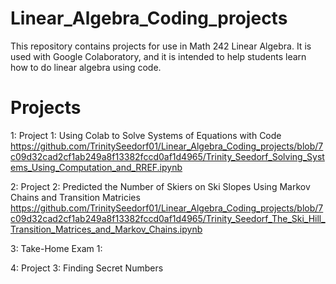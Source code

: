 # Linear_Algebra_Coding_projects

This repository contains projects for use in Math 242 Linear Algebra. It is used with Google Colaboratory, and it is intended to help students learn how to do linear algebra using code.

# Projects

1:  Project 1: Using Colab to Solve Systems of Equations with Code
https://github.com/TrinitySeedorf01/Linear_Algebra_Coding_projects/blob/7c09d32cad2cf1ab249a8f13382fccd0af1d4965/Trinity_Seedorf_Solving_Systems_Using_Computation_and_RREF.ipynb

2:  Project 2: Predicted the Number of Skiers on Ski Slopes Using Markov Chains and Transition Matricies
https://github.com/TrinitySeedorf01/Linear_Algebra_Coding_projects/blob/7c09d32cad2cf1ab249a8f13382fccd0af1d4965/Trinity_Seedorf_The_Ski_Hill_Transition_Matrices_and_Markov_Chains.ipynb

3: Take-Home Exam 1:



4: Project 3: Finding Secret Numbers
